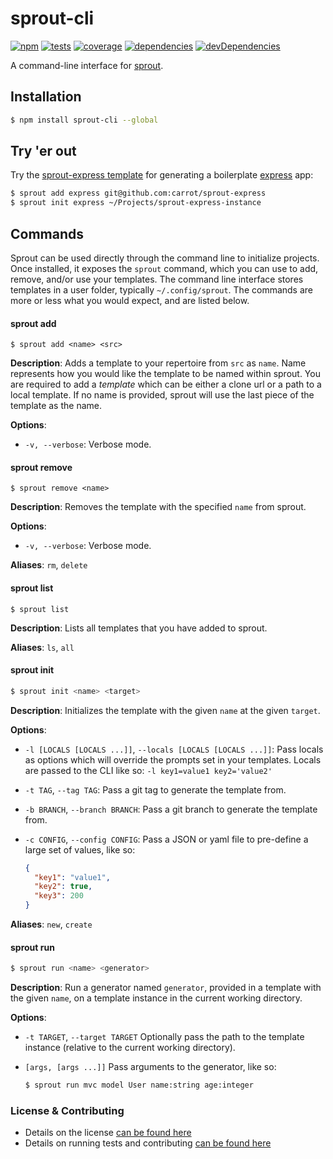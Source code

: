# sprout-cli

[![npm](http://img.shields.io/npm/v/sprout-cli.svg?style=flat)](https://badge.fury.io/js/sprout-cli) [![tests](http://img.shields.io/travis/carrot/sprout-cli/master.svg?style=flat)](https://travis-ci.org/carrot/sprout-cli) [![coverage](http://img.shields.io/coveralls/carrot/sprout-cli.svg?style=flat)](https://coveralls.io/r/carrot/sprout-cli) [![dependencies](http://img.shields.io/gemnasium/carrot/sprout-cli.svg?style=flat)](https://gemnasium.com/carrot/sprout-cli)
[![devDependencies](https://img.shields.io/david/dev/carrot/sprout-cli.svg)](https://gemnasium.com/carrot/sprout-cli)

A command-line interface for [sprout](http://github.com/carrot/sprout).

## Installation

```sh
$ npm install sprout-cli --global
```

## Try 'er out

Try the [sprout-express template](http://www.github.com/carrot/sprout-express) for generating a boilerplate [express](http://expressjs.org) app:

```sh
$ sprout add express git@github.com:carrot/sprout-express
$ sprout init express ~/Projects/sprout-express-instance
```

## Commands

Sprout can be used directly through the command line to initialize projects. Once installed, it exposes the `sprout` command, which you can use to add, remove, and/or use your templates. The command line interface stores templates in a user folder, typically `~/.config/sprout`. The commands are more or less what you would expect, and are listed below.

#### sprout add

```
$ sprout add <name> <src>
```

**Description**: Adds a template to your repertoire from `src` as `name`. Name represents how you would like the template to be named within sprout. You are required to add a _template_ which can be either a clone url or a path to a local template. If no name is provided, sprout will use the last piece of the template as the name.

**Options**:

* `-v, --verbose`: Verbose mode.

#### sprout remove

```
$ sprout remove <name>
```

**Description**: Removes the template with the specified `name` from sprout.

**Options**:

* `-v, --verbose`: Verbose mode.

**Aliases**: `rm`, `delete`

#### sprout list

```
$ sprout list
```
**Description**: Lists all templates that you have added to sprout.

**Aliases**: `ls`, `all`

#### sprout init

```sh
$ sprout init <name> <target>
```

**Description**: Initializes the template with the given `name` at the given `target`.

**Options**:

* `-l [LOCALS [LOCALS ...]]`, `--locals [LOCALS [LOCALS ...]]`:
  Pass locals as options which will override the prompts set in your templates.  Locals are passed to the CLI like so: `-l key1=value1 key2='value2'`

* `-t TAG`, `--tag TAG`:
  Pass a git tag to generate the template from.

* `-b BRANCH`, `--branch BRANCH`:
  Pass a git branch to generate the template from.

* `-c CONFIG`, `--config CONFIG`:
  Pass a JSON or yaml file to pre-define a large set of values, like so:

  ```json
  {
    "key1": "value1",
    "key2": true,
    "key3": 200
  }
  ```

**Aliases**: `new`, `create`

#### sprout run

```sh
$ sprout run <name> <generator>
```

**Description**: Run a generator named `generator`, provided in a template with the given `name`, on a template instance in the current working directory.

**Options**:

  * `-t TARGET`, `--target TARGET`
    Optionally pass the path to the template instance (relative to the current working directory).

  * `[args, [args ...]]`
    Pass arguments to the generator, like so:

    ```sh
    $ sprout run mvc model User name:string age:integer
    ```

### License & Contributing

- Details on the license [can be found here](LICENSE.md)
- Details on running tests and contributing [can be found here](CONTRIBUTING.md)
